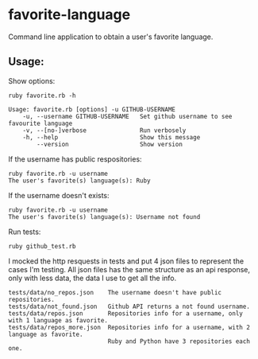 favorite-language
=================

Command line application to obtain a user's favorite language.


Usage:
-----

Show options:

```
ruby favorite.rb -h 

Usage: favorite.rb [options] -u GITHUB-USERNAME
    -u, --username GITHUB-USERNAME   Set github username to see favourite language
    -v, --[no-]verbose               Run verbosely
    -h, --help                       Show this message
        --version                    Show version
```

If the username has public respositories:

```
ruby favorite.rb -u username
The user's favorite(s) language(s): Ruby
```

If the username doesn't exists:

```
ruby favorite.rb -u username
The user's favorite(s) language(s): Username not found
```

Run tests:

```
ruby github_test.rb
```

I mocked the http resquests in tests and put 4 json files to represent the cases I'm testing.
All json files has the same structure as an api response, only with less data, the data I use
to get all the info.

```
tests/data/no_repos.json    The username doesn't have public repositories.
tests/data/not_found.json   Github API returns a not found username.
tests/data/repos.json       Repositories info for a username, only with 1 language as favorite.
tests/data/repos_more.json  Repositories info for a username, with 2 language as favorite. 
                            Ruby and Python have 3 repositories each one.
```